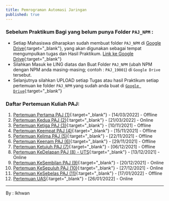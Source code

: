 ```yaml
---
title: Pemrograman Automasi Jaringan
published: true
---
```



### Sebelum Praktikum Bagi yang belum punya Folder `PAJ_NPM` :

- Setiap Mahasiswa diharapkan sudah membuat folder `PAJ_NPM` di [Google Drive](https://drive.google.com/drive/folders/1mEOIndRBI0v4wH9DeyMRMF8obfIMvB5R?usp=sharing){:target="_blank"}, yang akan digunakan sebagai tempat mengumpulkan tugas dan Hasil Praktikum. [Link ke Google Drive](https://drive.google.com/drive/folders/1mEOIndRBI0v4wH9DeyMRMF8obfIMvB5R?usp=sharing){:target="_blank"}
- Silahkan Masuk ke LING diatas dan Buat Folder `PAJ_NPM` (ubah NPM dengan NPM anda masing-masing; contoh : `PAJ_19001`) di `Google Drive`  tersebut.
- Selanjutnya silahkan UPLOAD setiap Tugas atau hasil Praktikum setiap pertemuan ke folder `PAJ_NPM` yang sudah anda buat di [`Google Drive`](https://drive.google.com/drive/folders/1mEOIndRBI0v4wH9DeyMRMF8obfIMvB5R?usp=sharing){:target="_blank"} 



### Daftar Pertemuan Kuliah PAJ: 

1. [Pertemuan Pertama PAJ (1)](KuliahPAJ-P1.html){:target="_blank"} - [14/03/2022] - Offline
2. [Pertemuan Kedua PAJ (2)](KuliahPAJ-P2.html){:target="_blank"} - [21/03/2022] - Online
3. [Pertemuan Ketiga PAJ (3)](na.html){:target="_blank"} - [10/11/2021] - Offline
4. [Pertemuan Keempat PAJ (4)](na.html){:target="_blank"} - [15/11/2021] - Offline
5. [Pertemuan Kelima PAJ (5)](na.html){:target="_blank"} - [22/11/2021] - Offline
6. [Pertemuan Keenam PAJ (6)](na.html){:target="_blank"} - [29/11/2021] - Offline
7. [Pertemuan Ketujuh PAJ (7)](na.html){:target="_blank"} - [06/12/2021] - Offline
8. [Pertemuan KeDelapan PAJ (8) - UTS](na.html){:target="_blank"} - [13/12/2021] - Online
9. [Pertemuan KeSembilan PAJ (9)](na.html){:target="_blank"} - [20/12/2021] - Online
10. [Pertemuan KeSepuluh PAJ (10)](na.html){:target="_blank"} - [27/12/2021] - Online
11. [Pertemuan KeSebelas PAJ (11)](na.html){:target="_blank"} - [17/01/2022] - Offline
12. [Pertemuan UAS](na.html){:target="_blank"} - [26/01/2022] - Online





<!--
## PERTEMUAN KeENAMBELAS 16 - UAS  :

|Status   | : Offline                      |
|Schedule | : Offline                      |
|Waktu    | : 16/01/2021                   |
|Tema     | : UAS Pemograman Jaringan      |

### Soal UAS 
Soal UAS PJaringan : 
1. Lakukan koneksi ke SSID  Mikrotik berikut :

    1. Nama SSID : `UAS_PJaringan`
    2. Pass SSID : `12345678f`

2. Kebutuhan Koneksikan Script anda :  

    - IP        : `192.168.2.1`
    - User      : `admin`
    - Password  : `1234`
3. Yang Kerjakan ONLINE silahkan Mikrotik-nya diganti dengan situs `https://dlptest.com/ftp-test/`, silahkan sesuaikan IP, user, dan Password dengan yang terdapat di situs tersebut.

4. Buat Sebuah Script yang dapat melakukan... :
    1. Melihat/list file yang ada di mikrotik/online-ftp-server , 
    2. Download File yang terdapat NPM anda pada nama filenya dari Mikrotik/online-ftp-server,
    3. Lengkapi Biodata sesuai arahan dalam file dan sertakan script anda kedalam file di bagian akhir file.
    4. Kirim/Upload Kembali ke mikrotik file yg sudah anda ubah 

Jadi Script yang anda buat nantinya digunakan untuk `Melihat File di Mikrotik`, `Download File di Mikrotik yang Terdapat NPM anda` serta `upload kembali file yang di download` setelah dilengkapi isinya tanpa mengubah nama filenya. 
    

***
***


## PERTEMUAN KeLIMABELAS 15 :

|Status   | : Offline                      |
|Schedule | : Offline                      |
|Waktu    | : 15/01/2021                   |
|Tema     | : Praktikum 14 FTP UPLOAD File ONLINE|




### Materi Praktikum

Materi Praktikum 14 adalah tentang Bagaimana Meng-UPLOAD file melalui FTP ke FTP-SERVER secara ONLINE.... 

1. Siapkan sebuah file latihan yang berisi biodata anda
2. Beri nama filenya dengan `biodata_npm.txt`, contoh `biodata_17001.txt`
3. Isi file tersebut dengan : 

```js
# ----------------------------
# Informatika UMMU Ternate
# File Pendukung Praktikum 14 PJaringan
# File Biodata unuk NPM
# * Koneksi ke Mesin lain Lewat ftp
# * UPLOAD File ke Mesin lain Lewat ftp
# ----------------------------

Nama            : Nama Anda
NPM             : Nomo NPM (5 digit terakhir saja)
MK              : Nama Matakuliah
Pertemuan Ke    : 14
Tanggal         : 15 Januari 2021

```

4. Kemudian Simpan ke dalam folder tempat anda menyimpan Script Python praktikum 13,
5. Setelah itu Jalankan script dibawah, perhatikan Pesan yang muncul di layar !.

### Script Praktikum 14

Tulis atua copy code pada Praktikum 13 dan ubah bagian headernya dan jalankan di mesin anda, 

```py

# ----------------------------
# Informatika UMMU Ternate
# Script Praktikum 14 PJaringan
# * Koneksi ke  FTP Server Online
# * UPLOAD File ke FTP Server Online
# ----------------------------

from ftplib import FTP as F

#ip_target='192.168.2.1'
ip_target='localhost'
user='pjar'
pasw='1234'

# IP, user dan pasw DIUBAH MENJADI 
# Buka Situs https://dlptest.com/ftp-test/
# Kemudian Check user dan pass yang tertera di sana
ip_target='ftp.dlptest.com'
user='dlpuser'
pasw='rNrKYTX9g7z3RgJRmxWuGHbeu' 

ldir = 'dir/to/lokasi/file'
myftp = F(ip_target)
myftp.login(user,pasw)
#myftp.login() # test for anonymouse

print('IP TARGET : ',ip_target)
print('USER      : ',user)
print('*'*35 + '\n')   # Garis Batas

## Untuk UPLOAD File 
def upload_file(nama_file):  
    the_file=open(nama_file,'rb')
    myftp.storbinary('STOR %s' % nama_file,  the_file)
    the_file.close()        
    print("Sukses UPLOAD File : %s !\n" % nama_file)



## PRINTOUT Informasi KE LAYAR
# change Work Dir in Server
#myftp.cwd(ldir) 

# fup: adalah variabel File yang akan diUpload
fup  = 'biodata_17000.txt'

upload_file(fup)

#print('*'*35)   # Garis Batas
#myftp.dir()

print('*'*35)   # Garis Batas

df=[]
df=myftp.nlst();
for ffl in df:
    if 'biodata' in ffl:
        print(' The File : ',ffl)


print('*'*35)   # Garis Batas

#print('Dir : ',myftp.pwd())
#akhir_code

```

### Arahan Untuk Praktikum 13 :

1. Lakukan Praktikum sesuai dengan arahan yang ada di file PDF praktikum yang telah anda download, kemuadian periksa hasilnya setelah dijalankan, jika tidak Error, silahkan kumpul atau upload ke folder  `PJaringan` pdada `Dropbox` nya masing2.
2. Lakukanlah praktikum bersama teman2 agar mudah memahami materi dan dapat berdiskusi ke teman2 jika ada masalah yang kurang dipahami...

### Waktu Kumpul

- Hasil praktikum Harap sudah dikumpul ke folder `PJaringan` di `dropbox` nya masing2, paling lambat sebelum final/UAS


***
***


## PERTEMUAN KeEMPATBELAS 14 :

|Status   | : Offline                      |
|Schedule | : Offline                      |
|Waktu    | : 08/01/2021                   |
|Tema     | : Praktikum 13 FTP UPLOAD File |




### Materi Praktikum

Materi Praktikum 13 adalah tentang Bagaimana Meng-UPLOAD file melalui FTP ke mesin linux di jaringan local.... 

1. Siapkan sebuah file latihan yang berisi biodata anda
2. Beri nama filenya dengan `biodata_npm.txt`, contoh `biodata_17001.txt`
3. Isi file tersebut dengan : 

```js
# ----------------------------
# Informatika UMMU Ternate
# File Pendukung Praktikum 13 PJaringan
# File Biodata unuk NPM
# * Koneksi ke Mesin lain Lewat ftp
# * UPLOAD File ke Mesin lain Lewat ftp
# ----------------------------

Nama            : Nama Anda
NPM             : Nomo NPM (5 digit terakhir saja)
MK              : Nama Matakuliah
Pertemuan Ke    : 14

```

4. Kemudian Simpan ke dalam folder tempat anda menyimpan Script Python praktikum 13,
5. Setelah itu Jalankan script dibawah, perhatikan Pesan yang muncul di layar !.

### Script Praktikum 13

Tulis atua copy code berikut dan jalankan di mesin anda, jangan lupa untuk mengubah beberapa variabel untuk disesuaikan dengna konfigurasi jaringan anda...

```py

# ----------------------------
# Informatika UMMU Ternate
# Script Praktikum 13 PJaringan
# * Koneksi ke Mesin lain Lewat ftp
# * UPLOAD File ke Mesin lain Lewat ftp
# ----------------------------

from ftplib import FTP as F

#ip_target='192.168.2.1'
ip_target='localhost'
user='pjar'
pasw='1234'

myftp = F(ip_target)
myftp.login(user,pasw)


print('IP TARGET : ',ip_target)
print('USER      : ',user)
print('*'*35 + '\n')   # Garis Batas

## Untuk UPLOAD File 
def upload_file(nama_file):  
    try:
        the_file=open(nama_file,'rb')
        myftp.storbinary('STOR %s' % nama_file,  the_file)
        the_file.close()        
        print("Sukses UPLOAD File : %s !\n" % nama_file)
    except Exception as ER: 
        print("Error UP, Gagal UPLOAD File %s !\n" % nama_file)


# PRINTOUT Informasi KE LAYAR
try:
    # fup: adalah variabel File yang akan diUpload
    fup= 'biodata_npm.txt'
    upload_file(fup)
except Exception as ER:
    print("Error : ",ER)

print('*'*35)   # Garis Batas

myftp.dir()

    
#akhir_code



```

### Arahan Untuk Praktikum 13 :

1. Lakukan Praktikum sesuai dengan arahan yang ada di file PDF praktikum yang telah anda download, kemuadian periksa hasilnya setelah dijalankan, jika tidak Error, silahkan kumpul atau upload ke folder  `PJaringan` pdada `Dropbox` nya masing2.
2. Lakukanlah praktikum bersama teman2 agar mudah memahami materi dan dapat berdiskusi ke teman2 jika ada masalah yang kurang dipahami...

### Waktu Kumpul

- Hasil praktikum Harap sudah dikumpul ke folder `PJaringan` di `dropbox` nya masing2, paling lambat sebelum final/UAS


***
***


## PERTEMUAN KeTIGABELAS 13 :

|Status   | : Online                       |
|Schedule | : Offline                      |
|Waktu    | : 04/01/2021                   |
|Tema     | : Praktikum 12 FTP UPLOAD File |


### File PDF Praktikum 12 :

Silahkan download file praktikumnya, harap dibaca dan lakukan praktikum sesuai arahan yang ada di file yang anda download, berikut tautannya: [Download File Praktikum 12](assets/reff/pjar/Praktikum_PJar_12.pdf){:target="_blank"}

### Materi Praktikum

Materi Praktikum 12 adalah tentang Bagaimana Meng-UPLOAD file melalui FTP,,... 


### Arahan Untuk Praktikum 12 :

1. Lakukan Praktikum sesuai dengan arahan yang ada di file PDF praktikum yang telah anda download, kemuadian periksa hasilnya setelah dijalankan, jika tidak Error, silahkan kumpul atau upload ke folder  `PJaringan` pdada `Dropbox` nya masing2.
2. Lakukanlah praktikum bersama teman2 agar mudah memahami materi dan dapat berdiskusi ke teman2 jika ada masalah yang kurang dipahami...

### Waktu Kumpul

- Hasil praktikum Harap sudah dikumpul ke folder `PJaringan` di `dropbox` nya masing2, paling lambat sebelum final/UAS


***
***





## PERTEMUAN KeDUABELAS 12 :

|Status   | : Online                       |
|Schedule | : Offline                      |
|Waktu    | : 25/12/2020                   |
|Tema     | : Praktikum 11 FTP Download File   |


### File PDF Praktikum 11 :

Silahkan download file praktikumnya, harap dibaca dan lakukan praktikum sesuai arahan yang ada di file yang anda download, berikut tautannya: [Download File Praktikum 11](assets/reff/pjar/Praktikum_PJar_11.pdf){:target="_blank"}

### Materi Praktikum

Materi Praktikum 11 adalah tentang Bagaimana MenDownload file melalui FTP,,... 


### Arahan Untuk Praktikum 11 :

1. Lakukan Praktikum sesuai dengan arahan yang ada di file PDF praktikum yang telah anda download, kemuadian periksa hasilnya setelah dijalankan, jika tidak Error, silahkan kumpul atau upload ke folder  `PJaringan` pdada `Dropbox` nya masing2.
2. Lakukanlah praktikum bersama teman2 agar mudah memahami materi dan dapat berdiskusi ke teman2 jika ada masalah yang kurang dipahami...

### Waktu Kumpul

- Hasil praktikum Harap sudah dikumpul ke folder `PJaringan` di `dropbox` nya masing2, paling lambat hari `Sabtu 02/01/2021`


***
***





## PERTEMUAN KeSEPULUH 10 :

|Status   | : Offline                       |
|Schedule | : Offline                       |
|Waktu    | : 11/12/2020                    |
|Tema     | : Praktikum 9 SSH Multi Device  |


### File PDF Praktikum 9 :

Silahkan download file praktikumnya, harap dibaca dan lakukan praktikum sesuai arahan yang ada di file yang anda download, berikut tautannya: [Download File Praktikum 9](assets/reff/pjar/Praktikum_PJar_9.pdf){:target="_blank"}

### Materi Praktikum

Materi Praktikum masih seputar SSH, tapi pada praktikum kali ini kita coba dengan beberapa device dan dengan beberapa perintah sekaligus yang dieksekuli lewat script yang kita buat...


### Arahan Untuk Praktikum 9 :

1. Lakukan Praktikum sesuai dengan arahan yang ada di file PDF praktikum yang telah anda download, kemuadian periksa hasilnya setelah dijalankan, jika tidak Error, silahkan kumpul atau upload ke folder  `PJaringan` pdada `Dropbox` nya masing2.
2. Lakukanlah praktikum bersama teman2 agar mudah memahami materi dan dapat berdiskusi ke teman2 jika ada masalah yang kurang dipahami...

### Waktu Kumpul

- Hasil praktikum yang dikerjakan di LAB (Offline) Harap sudah dikumpul ke folder `PJaringan` di `dropbox` nya masing2, paling lambat hari `Sabtu 12/12/2020`


***
***



## PERTEMUAN KeDELAPAN 08 :

|Status   | : Offline                  |
|Schedule | : Offline                  |
|Waktu    | : 04/12/2020               |
|Tema     | : Praktikum 7              |


### File PDF Praktikum 7 :

Silahkan download file praktikumnya, harap dibaca dan lakukan praktikum sesuai arahan yang ada di file yang anda download, berikut tautannya: [Download File Praktikum 7](assets/reff/pjar/Praktikum_PJar_7.pdf){:target="_blank"}

### Materi Praktikum

Telnet, SSH adalah protokol jaringan yang memungkinkan pertukaran data melalui jalur aman antara dua perangkat jaringan. Silahkan lanjutkan praktikum mengikuti arahan yang ada di file pdf yang didownload...


### Arahan Untuk Praktikum 7 :

1. Lakukan Praktikum sesuai dengan arahan yang ada di file PDF praktikum yang telah anda download, kemuadian periksa hasilnya setelah dijalankan, jika tidak Error, silahkan kumpul atau upload ke folder  `PJaringan` pdada `Dropbox` nya masing2.
2. Lakukanlah praktikum bersama teman2 agar mudah memahami materi dan dapat berdiskusi ke teman2 jika ada masalah yang kurang dipahami...

### Waktu Kumpul

- Hasil praktikum yang dikerjakan di LAB (Offline) Harap sudah dikumpul ke folder `PJaringan` di `dropbox` nya masing2, paling lambat hari `Jumat 04/12/2020`


***
***






## PERTEMUAN KeENAM 06 :

|Status  | : Online                   |
|Schedule | : Online                   |
|Waktu   | : 21/11/2020               |
|Tema    | : Praktikum 5              |

### File PDF Praktikum 5 :

Silahkan download file praktikumnya, harap dibaca dan lakukan praktikum sesuai arahan yang ada di file yang anda download, berikut tautannya: [Download File Praktikum 5](assets/reff/pjar/Praktikum_PJar_5.pdf){:target="_blank"}

### Materi Praktikum

Telnet, Telnet merupakan perintah yang digunakan untuk komunikasi interaktife dengan host lainnya menggunakan protokol TELNET. Lebih lanjut silahkan baca di modul...


### Arahan Untuk Praktikum 5 :

1. Lakukan Praktikum sesuai dengan arahan yang ada di file PDF praktikum yang telah anda download, kemuadian periksa hasilnya setelah dijalankan, jika tidak Error, silahkan kumpul atau upload ke folder  `PJaringan` pdada `Dropbox` nya masing2.
2. Lakukanlah praktikum bersama teman2 agar mudah memahami materi dan dapat berdiskusi ke teman2 jika ada masalah yang kurang dipahami...

### Waktu Kumpul

- Hasil praktikum Harap sudah dikumpul ke folder `PJaringan` di `dropbox` nya masing2, paling lambat hari `Sabtu 28/11/2020`


***
***


## PERTEMUAN KeLIMA 05 :

|Status   | : Online                   |
|Schedule | : Offline                  |
|Waktu    | : 13/11/2020               |
|Tema     | : Praktikum 4              |

### File PDF Praktikum 4 :
1. Silahkan ambil/download file praktikum berikut ini, baca dan lakukan praktikum, [Download File Praktikum 4](assets/reff/pjar/Praktikum_PJar_4.pdf){:target="_blank"}


### Arahan Untuk Praktikum 4 :

1. Lakukan Praktikum sesuai dengan arahan yang ada di file PDF praktikum yang telah anda download, kemuadian periksa hasilnya setelah dijalankan, jika tidak Error, silahkan kumpul atau upload ke folder  `PJaringan` pdada `Dropbox` nya masing2.
2. Lakukanlah praktikum bersama teman2 agar mudah memahami materi dan dapat berdiskusi ke teman2 jika ada masalah yang kurang dipahami...

### Waktu Kumpul

- Hasil praktikum Harap sudah dikumpul ke folder `PJaringan` di `dropbox` nya masing2, paling lambat hari `Jumat 20/11/2020`


***
***


-->

***
By : Ikhwan
